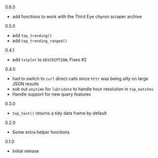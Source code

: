 0.6.0
* add functions to work with the Third Eye chyron scraper archive

0.5.0
* add `top_trending()`
* add `top_trending_ranged()`

0.4.1
* add `txtplot` to `DESCRIPTION`; Fixes #2

0.4.0
* had to switch to `curl` direct calls since `httr` was being silly on large JSON results
* sub out `anytime` for `lubridate` to handle hour resolution in `top_matches`
* Handle support for new query features

0.3.0
* `top_text()` returns a tidy data frame by default

0.2.0
* Some extra helper functions

0.1.0 
* Initial release

